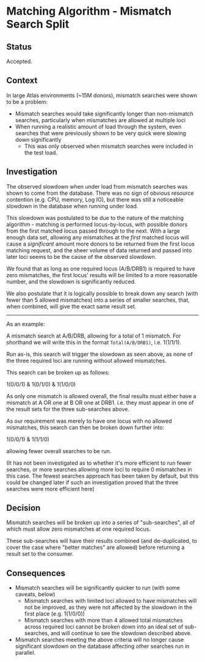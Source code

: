 # Matching Algorithm - Mismatch Search Split

## Status

Accepted.

## Context

In large Atlas environments (~15M donors), mismatch searches were shown to be a problem:

* Mismatch searches would take significantly longer than non-mismatch searches, particularly when mismatches are allowed at multiple loci
* When running a realistic amount of load through the system, even searches that were previously shown to be very quick were slowing down significantly
  * This was only observed when mismatch searches were included in the test load. 

## Investigation

The observed slowdown when under load from mismatch searches was shown to come from the database. There was no sign of obvious resource contention (e.g. CPU, memory, Log IO),
but there was still a noticeable slowdown in the database when running under load. 

This slowdown was postulated to be due to the nature of the matching algorithm - matching is performed locus-by-locus, with possible donors from the first matched 
locus passed through to the next. With a large enough data set, allowing any mismatches at the *first* matched locus will cause a *significant* amount more donors to be returned 
from the first locus matching request, and the sheer volume of data returned and passed into later loci seems to be the cause of the observed slowdown. 

We found that as long as one required locus (A/B/DRB1) is required to have zero mismatches, the first locus' results will be limited to a more reasonable number, 
and the slowdown is significantly reduced. 

We also postulate that it is logically possible to break down any search (with fewer than 5 allowed mismatches) into a series of smaller searches, that, when combined, 
will give the exact same result set. 

____________________

As an example: 

A mismatch search at A/B/DRB, allowing for a total of 1 mismatch. For shorthand we will write this in the format `Total(A/B/DRB1)`, i.e. 1(1/1/1).

Run as-is, this search will trigger the slowdown as seen above, as none of the three required loci are running without allowed mismatches.

This search can be broken up as follows: 

1(0/0/1) & 1(0/1/0) & 1(1/0/0)

As only one mismatch is allowed overall, the final results must either have a mismatch at A OR one at B OR one at DRB1. i.e. they must appear in one of the 
result sets for the three sub-searches above. 

As our requirement was merely to have one locus with no allowed mismatches, this search can then be broken down further into: 

1(0/0/1) & 1(1/1/0)

allowing fewer overall searches to be run. 

(It has not been investigated as to whether it's more efficient to run fewer searches, or more searches allowing more loci to require 0 mismatches in this case. 
The fewest searches approach has been taken by default, but this could be changed later if such an investigation proved that the three searches were more efficient here)

## Decision

Mismatch searches will be broken up into a series of "sub-searches", all of which must allow zero mismatches at one required locus.

These sub-searches will have their results combined (and de-duplicated, to cover the case where "better matches" are allowed) before returning a result set to the consumer.

## Consequences

* Mismatch searches will be significantly quicker to run (with some caveats, below)
  * Mismatch searches with limited loci allowed to have mismatches will not be improved, as they were not affected by the slowdown in the first place (e.g. 1(1/0/0))
  * Mismatch searches with more than 4 allowed total mismatches across required loci cannot be broken down into an ideal set of sub-searches, and will continue to see the slowdown described above.
* Mismatch searches meeting the above criteria will no longer cause significant slowdown on the database affecting other searches run in parallel.